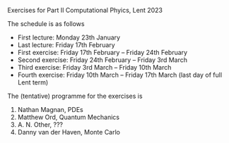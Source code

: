 Exercises for Part II Computational Phyics, Lent 2023

The schedule is as follows

- First lecture: Monday 23th January
- Last lecture: Friday 17th February
- First exercise: Friday 17th February – Friday 24th February
- Second exercise: Friday 24th February – Friday 3rd March
- Third exercise: Friday 3rd March – Friday 10th March
- Fourth exercise: Friday 10th March – Friday 17th March (last day of full Lent term)

The (tentative) programme for the exercises is

1. Nathan Magnan, PDEs
2. Matthew Ord, Quantum Mechanics
3. A. N. Other, ???
4. Danny van der Haven, Monte Carlo

